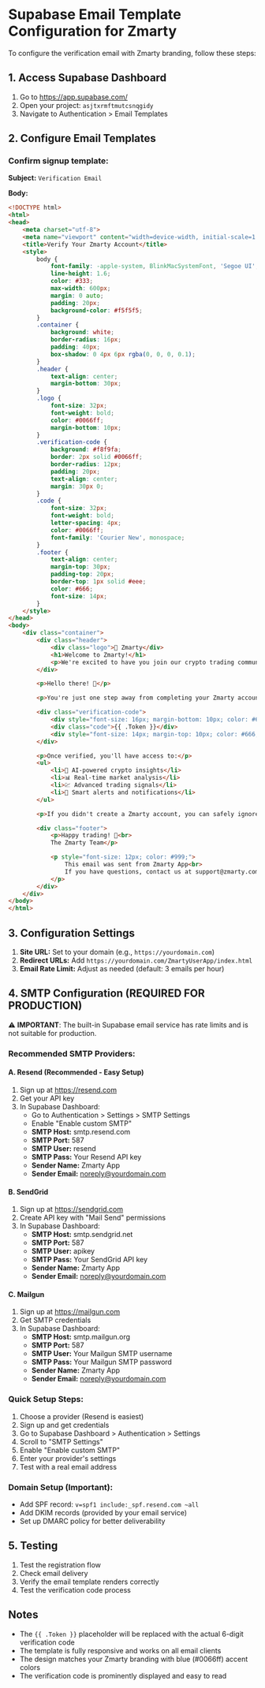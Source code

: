 # Supabase Email Template Configuration for Zmarty

To configure the verification email with Zmarty branding, follow these steps:

## 1. Access Supabase Dashboard

1. Go to https://app.supabase.com/
2. Open your project: `asjtxrmftmutcsnqgidy`
3. Navigate to Authentication > Email Templates

## 2. Configure Email Templates

### Confirm signup template:

**Subject:** `Verification Email`

**Body:**
```html
<!DOCTYPE html>
<html>
<head>
    <meta charset="utf-8">
    <meta name="viewport" content="width=device-width, initial-scale=1.0">
    <title>Verify Your Zmarty Account</title>
    <style>
        body {
            font-family: -apple-system, BlinkMacSystemFont, 'Segoe UI', Roboto, Oxygen, Ubuntu, Cantarell, sans-serif;
            line-height: 1.6;
            color: #333;
            max-width: 600px;
            margin: 0 auto;
            padding: 20px;
            background-color: #f5f5f5;
        }
        .container {
            background: white;
            border-radius: 16px;
            padding: 40px;
            box-shadow: 0 4px 6px rgba(0, 0, 0, 0.1);
        }
        .header {
            text-align: center;
            margin-bottom: 30px;
        }
        .logo {
            font-size: 32px;
            font-weight: bold;
            color: #0066ff;
            margin-bottom: 10px;
        }
        .verification-code {
            background: #f8f9fa;
            border: 2px solid #0066ff;
            border-radius: 12px;
            padding: 20px;
            text-align: center;
            margin: 30px 0;
        }
        .code {
            font-size: 32px;
            font-weight: bold;
            letter-spacing: 4px;
            color: #0066ff;
            font-family: 'Courier New', monospace;
        }
        .footer {
            text-align: center;
            margin-top: 30px;
            padding-top: 20px;
            border-top: 1px solid #eee;
            color: #666;
            font-size: 14px;
        }
    </style>
</head>
<body>
    <div class="container">
        <div class="header">
            <div class="logo">🚀 Zmarty</div>
            <h1>Welcome to Zmarty!</h1>
            <p>We're excited to have you join our crypto trading community.</p>
        </div>

        <p>Hello there! 👋</p>

        <p>You're just one step away from completing your Zmarty account setup. Please enter the verification code below in your registration form:</p>

        <div class="verification-code">
            <div style="font-size: 16px; margin-bottom: 10px; color: #666;">Your verification code is:</div>
            <div class="code">{{ .Token }}</div>
            <div style="font-size: 14px; margin-top: 10px; color: #666;">This code will expire in 24 hours</div>
        </div>

        <p>Once verified, you'll have access to:</p>
        <ul>
            <li>🤖 AI-powered crypto insights</li>
            <li>📊 Real-time market analysis</li>
            <li>💹 Advanced trading signals</li>
            <li>🔔 Smart alerts and notifications</li>
        </ul>

        <p>If you didn't create a Zmarty account, you can safely ignore this email.</p>

        <div class="footer">
            <p>Happy trading! 🚀<br>
            The Zmarty Team</p>

            <p style="font-size: 12px; color: #999;">
                This email was sent from Zmarty App<br>
                If you have questions, contact us at support@zmarty.com
            </p>
        </div>
    </div>
</body>
</html>
```

## 3. Configuration Settings

1. **Site URL:** Set to your domain (e.g., `https://yourdomain.com`)
2. **Redirect URLs:** Add `https://yourdomain.com/ZmartyUserApp/index.html`
3. **Email Rate Limit:** Adjust as needed (default: 3 emails per hour)

## 4. SMTP Configuration (REQUIRED FOR PRODUCTION)

⚠️ **IMPORTANT**: The built-in Supabase email service has rate limits and is not suitable for production.

### Recommended SMTP Providers:

#### A. **Resend (Recommended - Easy Setup)**
1. Sign up at https://resend.com
2. Get your API key
3. In Supabase Dashboard:
   - Go to Authentication > Settings > SMTP Settings
   - Enable "Enable custom SMTP"
   - **SMTP Host:** smtp.resend.com
   - **SMTP Port:** 587
   - **SMTP User:** resend
   - **SMTP Pass:** Your Resend API key
   - **Sender Name:** Zmarty App
   - **Sender Email:** noreply@yourdomain.com

#### B. **SendGrid**
1. Sign up at https://sendgrid.com
2. Create API key with "Mail Send" permissions
3. In Supabase Dashboard:
   - **SMTP Host:** smtp.sendgrid.net
   - **SMTP Port:** 587
   - **SMTP User:** apikey
   - **SMTP Pass:** Your SendGrid API key
   - **Sender Name:** Zmarty App
   - **Sender Email:** noreply@yourdomain.com

#### C. **Mailgun**
1. Sign up at https://mailgun.com
2. Get SMTP credentials
3. In Supabase Dashboard:
   - **SMTP Host:** smtp.mailgun.org
   - **SMTP Port:** 587
   - **SMTP User:** Your Mailgun SMTP username
   - **SMTP Pass:** Your Mailgun SMTP password
   - **Sender Name:** Zmarty App
   - **Sender Email:** noreply@yourdomain.com

### Quick Setup Steps:
1. Choose a provider (Resend is easiest)
2. Sign up and get credentials
3. Go to Supabase Dashboard > Authentication > Settings
4. Scroll to "SMTP Settings"
5. Enable "Enable custom SMTP"
6. Enter your provider's settings
7. Test with a real email address

### Domain Setup (Important):
- Add SPF record: `v=spf1 include:_spf.resend.com ~all`
- Add DKIM records (provided by your email service)
- Set up DMARC policy for better deliverability

## 5. Testing

1. Test the registration flow
2. Check email delivery
3. Verify the email template renders correctly
4. Test the verification code process

## Notes

- The `{{ .Token }}` placeholder will be replaced with the actual 6-digit verification code
- The template is fully responsive and works on all email clients
- The design matches your Zmarty branding with blue (#0066ff) accent colors
- The verification code is prominently displayed and easy to read